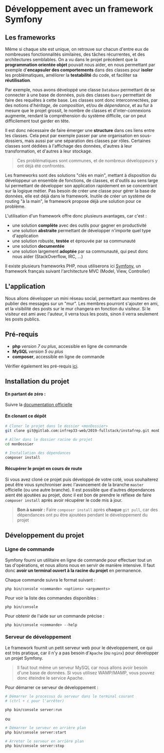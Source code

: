 # Développement avec un framework Symfony

## Les frameworks

Même si chaque site est unique, on retrouve sur chacun d'entre eux de nombreuses fonctionnalités similaires, des tâches récurrentes, et des architectures semblables. On a vu dans le projet précédent que la **programmation orientée objet** pouvait nous aider, en nous permettant par exemple d'**encapsuler des comportements** dans des classes pour **isoler** les problématiques, améliorer la **testabilité** du code, et faciliter sa **réutilisation**.

Par exemple, nous avons développé une classe `Database` permettant de se connecter à une base de données, puis des classes `Query` permettant de faire des requêtes à cette base. Les classes sont donc interconnectées, par des notions d'_héritage_, de _composition_, et/ou de _dépendance_, et au fur à mesure que le projet grossit, le nombre de classes et d'inter-connexions augmente, rendant la compréhension du système difficile, car on peut difficilement tout garder en tête.  

Il est donc nécessaire de faire émerger une **structure** dans ces liens entre les classes. Cela peut par exemple passer par une organisation en sous-dossiers, mais aussi par une séparation des classes par rôles. Certaines classes sont dédiées à l'affichage des données, d'autres à leur transformation, et d'autres à leur stockage. 

> Ces problématiques sont communes, et de nombreux développeurs y ont déjà été confrontés.

Les frameworks sont des solutions "clés en main", mettant à disposition du développeur un ensemble de fonctions, de classes, et d'outils au sens large lui permettant de développer son application rapidement en se concentrant sur la logique métier. Pas besoin de créer une classe pour gérer la base de données, elle est déjà dans le framework. Inutile de créer un système de routing "à la main", le framework propose déjà une solution pour ce problème.

L'utilisation d'un framework offre donc plusieurs avantages, car c'est :

- une solution **complète** avec des outils pour gagner en productivité 
- une solution **abstraite** permettant de développer n'importe quel type d'application
- une solution robuste, **testée** et éprouvée par sa communauté
- une solution **documentée**
- une solution largement **adoptée** par sa communauté, qui peut donc nous aider (StackOverflow, IRC, ...)


Il existe plusieurs frameworks PHP, nous utiliserons ici [Symfony](https://symfony.com), un framework français suivant l'architecture MVC (Model, View, Controller)


## L'application

Nous allons développer un mini réseau social, permettant aux membres de publier des messages sur un "mur".
Les membres pourront s'ajouter en ami, et la visibilité des posts sur le mur changera en fonction du visiteur. Si le visiteur est ami avec l'auteur, il verra tous les posts, sinon il verra seulement les posts publics.

## Pré-requis

- **php** _version 7 ou plus_, accessible en ligne de commande
- **MySQL** _version 5 ou plus_
- **composer**, accessible en ligne de commande

Vérifier également les pré-requis [ici](https://symfony.com/doc/current/reference/requirements.html).

## Installation du projet

#### En partant de zéro :

Suivre la [documentation officielle](https://symfony.com/doc/current/setup.html)

#### En clonant ce dépôt

```sh
# Cloner le projet dans le dossier <monDossier>
git clone git@gitlab.com:infrep33-web/2019-fullstack/instafrep.git monDossier

# Aller dans le dossier racine du projet
cd monDossier

# Installation des dépendances
composer install 
```

#### Récupérer le projet en cours de route

Si vous avez cloné ce projet puis développé de votre coté, vous souhaiterez peut être vous synchroniser avec l'avancement de la branche `master` officielle (ou une autre branche). Il est possible que d'autres dépendances aient été ajoutées au projet, donc il est bon de prendre le réflexe de faire `composer install` après avoir récupérer le code mis à jour.

> **Bon à savoir :** Faire `composer install` après **chaque** `git pull`, car des dépendances ont pu être ajoutées pendant le développement du projet

## Développement du projet

### Ligne de commande

Symfony fourni un utilitaire en ligne de commande pour effectuer tout un tas d'opérations, et nous allons nous en servir de manière intensive. Il faut donc **avoir un terminal ouvert à la racine du projet** en permanence.

Chaque commande suivra le format suivant : 
```
php bin/console <commande> <options> <arguments>
```

Pour voir la liste des commandes disponibles :
```
php bin/console
```

Pour obtenir de l'aide sur un commande précise :
```
php bin/console <commande> --help
```

### Serveur de développement

Le framework fournit un petit serveur web pour le développement, ce qui est très pratique, car il n'y a pas besoin d'`Apache` (ou `nginx`) pour développer un projet Symfony.

> Il faut tout même un serveur MySQL car nous allons avoir besoin d'une base de données. Si vous utilisez WAMP/MAMP, vous pouvez donc éteindre le service Apache.

Pour démarrer ce serveur de développement :

```sh
# Démarrer le processus du serveur dans le terminal courant
# (ctrl + c pour l'arrêter)

php bin/console server:run
```

ou


```sh
# Démarrer le serveur en arrière plan
php bin/console server:start

# Arreter le serveur en arrière plan
php bin/console server:stop
```
